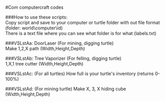 #Com computercraft codes

###How to use these scripts: <br>
Copy script and save to your computer or turtle folder with out file format (folder: world\computer\id)<br>
There is a text file where you can see what folder is for what (labels.txt)

###VSLstAa: DoorLaser (For mining, digging turtle) <br>
Make 1,2,X path (Width,Height,Depth)

###VSLstAb: Tree Vaporizer (For felling, digging turtle) <br>
1,X,1 tree cutter (Width,Height,Depth)

###VSLstAc: (For all turtles)
How full is your turtle's inventory (returns 0-100%)

###VSLstAd: (For mining turtle)
Make X, 3, X hiding cube (Width,Height,Depth)
